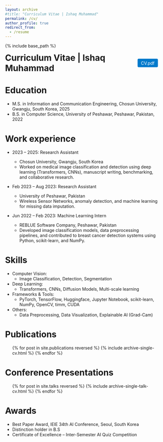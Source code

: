 ```yaml
---
layout: archive
#title: "Curriculum Vitae | Ishaq Muhammad"
permalink: /cv/
author_profile: true
redirect_from:
  - /resume
---
```


{% include base_path %}

<div style="display: flex; justify-content: space-between; align-items: center; margin-bottom: 1em;">
  <h1 style="margin: 0;">Curriculum Vitae | Ishaq Muhammad</h1>
  <a href="{{ '/files/cv.pdf' | relative_url }}" download
     style="text-decoration: none; padding: 0.4em 0.8em; background-color: #007acc; color: white; border-radius: 4px;">
    CV.pdf
  </a>
</div>

Education
======
* M.S. in Information and Communication Engineering, Chosun University, Gwangju, South Korea, 2025  
* B.S. in Computer Science, University of Peshawar, Peshawar, Pakistan, 2022

Work experience
======
* 2023 – 2025: Research Assistant  
  * Chosun University, Gwangju, South Korea  
  * Worked on medical image classification and detection using deep learning (Transformers, CNNs), manuscript writing, benchmarking, and collaborative research.

* Feb 2023 – Aug 2023: Research Assistant  
  * University of Peshawar, Pakistan  
  * Wireless Sensor Networks, anomaly detection, and machine learning for missing data imputation.

* Jun 2022 – Feb 2023: Machine Learning Intern  
  * REBLUE Software Company, Peshawar, Pakistan  
  * Developed image classification models, data preprocessing pipelines, and contributed to breast cancer detection systems using Python, scikit-learn, and NumPy.

Skills
======
* Computer Vision:
  * Image Classification, Detection, Segmentation
* Deep Learning:
  * Transformers, CNNs, Diffusion Models, Multi-scale learning
* Frameworks & Tools:
  * PyTorch, TensorFlow, Huggingface, Jupyter Notebook, scikit-learn, NumPy, OpenCV, timm, CUDA
* Others:
  * Data Preprocessing, Data Visualization, Explainable AI (Grad-Cam)

Publications
======
<ul>{% for post in site.publications reversed %}
  {% include archive-single-cv.html %}
{% endfor %}</ul>

Conference Presentations
======
<ul>{% for post in site.talks reversed %}
  {% include archive-single-talk-cv.html %}
{% endfor %}</ul>

Awards
======
* Best Paper Award, IEIE 34th AI Conference, Seoul, South Korea
* Distinction holder in B.S
* Certificate of Excellence – Inter-Semester AI Quiz Competition
